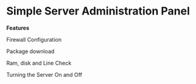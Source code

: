 # Simple Server Administration Panel

<p><strong>Features</strong></p>

<p>Firewall Configuration</p>
<p>Package download</p>
<p>Ram, disk and Line Check</p>
<p>Turning the Server On and Off</p>

